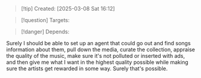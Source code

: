 
>[!tip] Created: [2025-03-08 Sat 16:12]

>[!question] Targets: 

>[!danger] Depends: 

Surely I should be able to set up an agent that could go out and find songs information about them, pull down the media, curate the collection, appraise the quality of the music, make sure it's not polluted or inserted with ads, and then give me what I want in the highest quality possible while making sure the artists get rewarded in some way. Surely that's possible. 